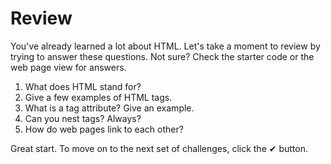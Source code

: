 # Review

You've already learned a lot about HTML. Let's take a moment to review by trying
to answer these questions. Not sure? Check the starter code or the web page view
for answers.

1. What does HTML stand for?
2. Give a few examples of HTML tags.
3. What is a tag attribute? Give an example.
4. Can you nest tags? Always?
5. How do web pages link to each other?

Great start. To move on to the next set of challenges, click the ✔ button.
